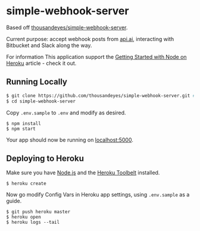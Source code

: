# simple-webhook-server

Based off [thousandeyes/simple-webhook-server](https://github.com/thousandeyes/simple-webhook-server.git).

Current purpose: accept webhook posts from [api.ai](http://api.ai), interacting with Bitbucket and Slack along the way.

For information This application support the [Getting Started with Node on Heroku](https://devcenter.heroku.com/articles/getting-started-with-nodejs) article - check it out.

## Running Locally

```sh
$ git clone https://github.com/thousandeyes/simple-webhook-server.git # or clone your own fork
$ cd simple-webhook-server
```

Copy `.env.sample` to `.env` and modify as desired.

```
$ npm install
$ npm start
```

Your app should now be running on [localhost:5000](http://localhost:5000/).

## Deploying to Heroku

Make sure you have [Node.js](http://nodejs.org/) and the [Heroku Toolbelt](https://toolbelt.heroku.com/) installed.

```
$ heroku create
```

Now go modify Config Vars in Heroku app settings, using `.env.sample` as a guide.

```
$ git push heroku master
$ heroku open
$ heroku logs --tail
```